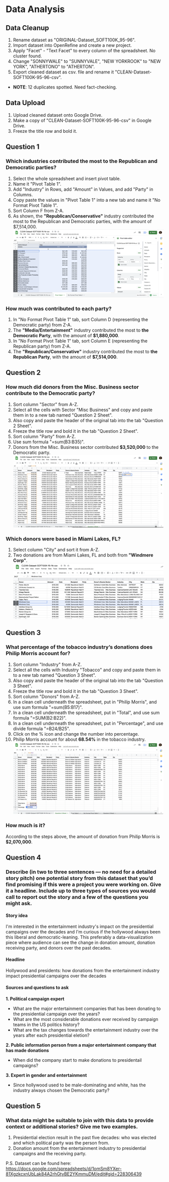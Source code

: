# Data Analysis 
## Data Cleanup
1. Rename dataset as "ORIGINAL-Dataset_SOFT100K_95-96".
2. Import dataset into OpenRefine and create a new project.
3. Apply "Facet" - "Text Facet" to every column of the spreadsheet. No cluster found. 
4. Change "SONNYWALE" to "SUNNYVALE", "NEW YORKROOK" to "NEW YORK", "ATHERTONO" to "ATHERTON".
5. Export cleaned dataset as csv. file and rename it "CLEAN-Dataset-SOFT100K-95-96-csv".
* **NOTE**: 12 duplicates spotted. Need fact-checking. 

## Data Upload
1. Upload cleaned dataset onto Google Drive.
2. Make a copy of "CLEAN-Dataset-SOFT100K-95-96-csv" in Google Drive. 
3. Freeze the title row and bold it. 

## Question 1
### Which industries contributed the most to the Republican and Democratic parties? 
1. Select the whole spreadsheet and insert pivot table. 
2. Name it "Pivot Table 1".
3. Add "Industry" in Rows, add "Amount" in Values, and add "Party" in Columns. 
4. Copy paste the values in "Pivot Table 1" into a new tab and name it "No Format Pivot Table 1".
5. Sort Column F from Z-A.
6. As shown, the **"Republican/Conservative"** industry contributed the most to the Republican and Democratic parties, with the amount of $7,514,000.
!['Pivot Table 1'](/PivotTable1.png)
### How much was contributed to each party?
1. In "No Format Pivot Table 1" tab, sort Column D (representing the Democratic party) from Z-A. 
2. The **"Media/Entertainment"** industry contributed the most to **the Democratic Party**, with the amount of **$1,880,000**.
3. In "No Format Pivot Table 1" tab, sort Column E (representing the Republican party) from Z-A. 
4. The **"Republican/Conservative"** industry contributed the most to **the Republican Party**, with the amount of **$7,514,000**.

## Question 2
### How much did donors from the Misc. Business sector contribute to the Democratic party? 
1. Sort column "Sector" from A-Z.
2. Select all the cells with Sector "Misc Business" and copy and paste them in to a new tab named "Question 2 Sheet".
3. Also copy and paste the header of the original tab into the tab "Question 2 Sheet".
4. Freeze the title row and bold it in the tab "Question 2 Sheet".
5. Sort column "Party" from A-Z.
6. Use sum formula "=sum(B3:B35)".
7. Donors from the Misc. Business sector contributed **$3,520,000** to the Democratic party.
!['Question 2 Sheet'](/Question2Sheet.png)
### Which donors were based in Miami Lakes, FL?
1. Select column "City" and sort it from A-Z.
2. Two donations are from Miami Lakes, FL and both from **"Windmere Corp"**.
!['Question 2 Sheet2'](/Question2Sheet2.png)

## Question 3
### What percentage of the tobacco industry’s donations does Philip Morris account for? 
1. Sort column "Industry" from A-Z.
2. Select all the cells with Industry "Tobacco" and copy and paste them in to a new tab named "Question 3 Sheet".
3. Also copy and paste the header of the original tab into the tab "Question 3 Sheet".
4. Freeze the title row and bold it in the tab "Question 3 Sheet".
5. Sort column "Donors" from A-Z.
6. In a clean cell underneath the spreadsheet, put in "Philip Morris", and use sum formula "=sum(B5:B17)".
7. In a clean cell underneath the spreadsheet, put in "Total", and use sum formula "=SUM(B2:B22)".
8. In a clean cell underneath the spreadsheet, put in "Percentage", and use divide formula "=B24/B25".
9. Click on the % icon and change the number into percentage. 
10. Philip Morris account for about **68.54%** in the tobacco industry. 
!['Question 3 Sheet'](/Question3Sheet.png)
### How much is it?
According to the steps above, the amount of donation from Philip Morris is **$2,070,000**.

## Question 4
### Describe (in two to three sentences — no need for a detailed story pitch) one potential story from this dataset that you’d find promising if this were a project you were working on. Give it a headline. Include up to three types of sources you would call to report out the story and a few of the questions you might ask.
#### Story idea
I'm interested in the entertainment industry's impact on the presidential campaigns over the decades and I'm curious if the hollywood always been this liberal and democratic-leaning. This preferably a data-visualization piece where audience can see the change in donation amount, donation receiving party, and donors over the past decades.
#### Headline
Hollywood and presidents: how donations from the entertainment industry impact presidential campaigns over the decades
#### Sources and questions to ask
**1. Political campaign expert**
* What are the major entertainment companies that has been donating to the presidential campaign over the years?
* What are the most considerable donations ever received by campaign teams in the US politics history?
* What are the tax changes towards the entertainment industry over the years after each presidential eletion?

**2. Public information person from a major entertainment company that has made donations**
* When did the company start to make donations to presidentail campaigns? 

**3. Expert in gender and entertainment**
* Since hollywood used to be male-dominating and white, has the industry always chosen the Democratic party? 

## Question 5
### What data might be suitable to join with this data to provide context or additional stories? Give me two examples.
1. Presidential election result in the past five decades: who was elected and which political party was the person from.
2. Donation amount from the entertainment industry to presidential campaigns and the receiving party. 

P.S. Dataset can be found here: https://docs.google.com/spreadsheets/d/1omSm8YXer-81XgzkcxnUbLak84A2rhGtyBE2YKmmuDM/edit#gid=228306439 

